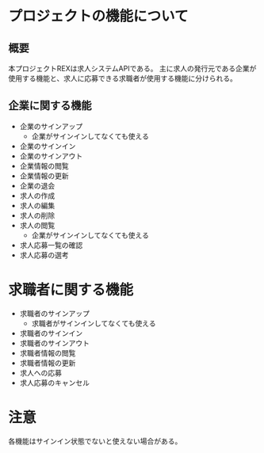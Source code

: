 # プロジェクトの機能について

## 概要
本プロジェクトREXは求人システムAPIである。
主に求人の発行元である企業が使用する機能と、求人に応募できる求職者が使用する機能に分けられる。

## 企業に関する機能
- 企業のサインアップ
  - 企業がサインインしてなくても使える
- 企業のサインイン
- 企業のサインアウト
- 企業情報の閲覧
- 企業情報の更新
- 企業の退会
- 求人の作成
- 求人の編集
- 求人の削除
- 求人の閲覧
  - 企業がサインインしてなくても使える
- 求人応募一覧の確認
- 求人応募の選考

# 求職者に関する機能
- 求職者のサインアップ
  - 求職者がサインインしてなくても使える
- 求職者のサインイン
- 求職者のサインアウト
- 求職者情報の閲覧
- 求職者情報の更新
- 求人への応募
- 求人応募のキャンセル

# 注意
各機能はサインイン状態でないと使えない場合がある。
